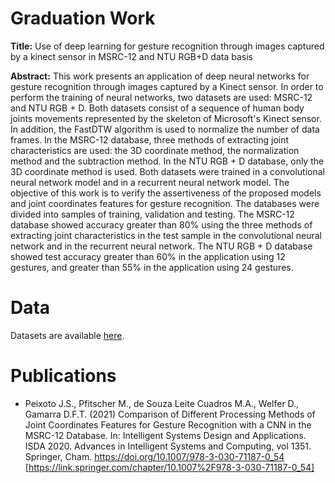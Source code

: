 # Graduation Work
**Title:** Use of deep learning for gesture recognition through images captured by a kinect sensor in MSRC-12 and NTU RGB+D data basis 

**Abstract:** This work presents an application of deep neural networks for gesture recognition through images captured by a Kinect sensor. In order to perform the training of neural networks, two datasets are used: MSRC-12 and NTU RGB + D. Both datasets consist of a sequence of human body joints movements represented by the skeleton of Microsoft's Kinect sensor. In addition, the FastDTW algorithm is used to normalize the number of data frames. In the MSRC-12 database, three methods of extracting joint characteristics are used: the 3D coordinate method, the normalization method and the subtraction method. In the NTU RGB + D database, only the 3D coordinate method is used. Both datasets were trained in a convolutional neural network model and in a recurrent neural network model. The objective of this work is to verify the assertiveness of the proposed models and joint coordinates features for gesture recognition. The databases were divided into samples of training, validation and testing. The MSRC-12 database showed accuracy greater than 80% using the three methods of extracting joint characteristics in the test sample in the convolutional neural network and in the recurrent neural network. The NTU RGB + D database showed test accuracy greater than 60% in the application using 12 gestures, and greater than 55% in the application using 24 gestures.

# Data
Datasets are available [here](https://drive.google.com/drive/folders/19wRvK5Zq7aI9SG-zGZlwbj6ta1db1s7U?usp=sharing).

# Publications
- Peixoto J.S., Pfitscher M., de Souza Leite Cuadros M.A., Welfer D., Gamarra D.F.T. (2021) Comparison of Different Processing Methods of Joint Coordinates Features for Gesture Recognition with a CNN in the MSRC-12 Database. In: Intelligent Systems Design and Applications. ISDA 2020. Advances in Intelligent Systems and Computing, vol 1351. Springer, Cham. https://doi.org/10.1007/978-3-030-71187-0_54 [https://link.springer.com/chapter/10.1007%2F978-3-030-71187-0_54]
